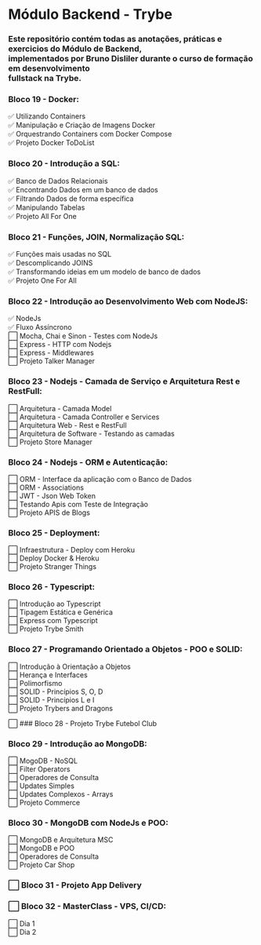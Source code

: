 # Módulo Backend - Trybe
### Este repositório contém todas as anotações, práticas e exercicios do Módulo de Backend, <br> implementados por Bruno Disliler durante o curso de formação em desenvolvimento <br> fullstack na Trybe.

### Bloco 19 - Docker:
 ✅ Utilizando Containers <br>
 ✅ Manipulação e Criação de Imagens Docker <br>
 ✅ Orquestrando Containers com Docker Compose <br>
 ✅ Projeto Docker ToDoList <br>

### Bloco 20 - Introdução a SQL:
 ✅ Banco de Dados Relacionais <br>
 ✅ Encontrando Dados em um banco de dados <br>
 ✅ Filtrando Dados de forma específica <br>
 ✅ Manipulando Tabelas <br>
 ✅ Projeto All For One <br>

### Bloco 21 - Funções, JOIN, Normalização SQL:
 ✅ Funções mais usadas no SQL <br>
 ✅ Descomplicando JOINS <br>
 ✅ Transformando ideias em um modelo de banco de dados <br>
 ✅ Projeto One For All <br>

### Bloco 22 - Introdução ao Desenvolvimento Web com NodeJS:
 ✅ NodeJs <br>
 ✅ Fluxo Assíncrono <br>
 ⬜ Mocha, Chai e Sinon - Testes com NodeJs <br>
 ⬜ Express - HTTP com Nodejs <br>
 ⬜ Express - Middlewares <br>
 ⬜ Projeto Talker Manager <br>

### Bloco 23 - Nodejs - Camada de Serviço e Arquitetura Rest e RestFull:
 ⬜ Arquitetura - Camada Model <br>
 ⬜ Arquitetura - Camada Controller e Services <br>
 ⬜ Arquitetura Web - Rest e RestFull <br>
 ⬜ Arquitetura de Software - Testando as camadas <br>
 ⬜ Projeto Store Manager <br>

### Bloco 24 - Nodejs - ORM e Autenticação:
 ⬜ ORM - Interface da aplicação com o Banco de Dados <br>
 ⬜ ORM - Associations <br>
 ⬜ JWT - Json Web Token <br>
 ⬜ Testando Apis com Teste de Integração <br>
 ⬜ Projeto APIS de Blogs <br>

### Bloco 25 - Deployment:
 ⬜ Infraestrutura - Deploy com Heroku <br>
 ⬜ Deploy Docker & Heroku  <br>
 ⬜ Projeto Stranger Things <br>

### Bloco 26 - Typescript:
 ⬜ Introdução ao Typescript <br>
 ⬜ Tipagem Estática e Genérica <br>
 ⬜ Express com Typescript <br>
 ⬜ Projeto Trybe Smith <br>

### Bloco 27 - Programando Orientado a Objetos - POO e SOLID:
 ⬜ Introdução à Orientação a Objetos <br>
 ⬜ Herança e Interfaces <br>
 ⬜ Polimorfismo <br>
 ⬜ SOLID - Princípios S, O, D <br>
 ⬜ SOLID - Princípios L e I <br>
 ⬜ Projeto Trybers and Dragons <br>

 ⬜ ### Bloco 28 - Projeto Trybe Futebol Club <br>

### Bloco 29 - Introdução ao MongoDB:
 ⬜ MogoDB - NoSQL <br>
 ⬜ Filter Operators <br>
 ⬜ Operadores de Consulta <br>
 ⬜ Updates Simples <br>
 ⬜ Updates Complexos - Arrays <br>
 ⬜ Projeto Commerce <br>

### Bloco 30 - MongoDB com NodeJs e POO:
 ⬜ MongoDB e Arquitetura MSC <br>
 ⬜ MongoDB e POO <br>
 ⬜ Operadores de Consulta <br>
 ⬜ Projeto Car Shop <br>

 ### ⬜ Bloco 31 - Projeto App Delivery 

 ### ⬜ Bloco 32 - MasterClass - VPS, CI/CD:
 ⬜ Dia 1 <br>
 ⬜ Dia 2 <br>

